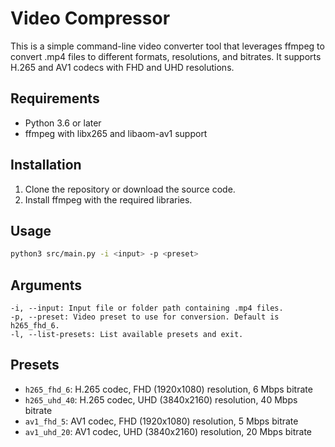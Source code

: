 # Video Compressor

This is a simple command-line video converter tool that leverages ffmpeg to convert .mp4 files to different formats,
resolutions, and bitrates. It supports H.265 and AV1 codecs with FHD and UHD resolutions.

## Requirements

- Python 3.6 or later
- ffmpeg with libx265 and libaom-av1 support

## Installation

1. Clone the repository or download the source code.
2. Install ffmpeg with the required libraries.

## Usage

```sh
python3 src/main.py -i <input> -p <preset>
```
## Arguments

    -i, --input: Input file or folder path containing .mp4 files.
    -p, --preset: Video preset to use for conversion. Default is h265_fhd_6.
    -l, --list-presets: List available presets and exit.

## Presets
- `h265_fhd_6`: H.265 codec, FHD (1920x1080) resolution, 6 Mbps bitrate
- `h265_uhd_40`: H.265 codec, UHD (3840x2160) resolution, 40 Mbps bitrate
- `av1_fhd_5`: AV1 codec, FHD (1920x1080) resolution, 5 Mbps bitrate
- `av1_uhd_20`: AV1 codec, UHD (3840x2160) resolution, 20 Mbps bitrate
